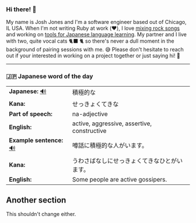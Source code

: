 ### Hi there! 👋

My name is Josh Jones and I'm a software engineer based out of Chicago, IL USA. When I'm not writing Ruby at work (❤️), I love [mixing rock songs](https://www.musiclikeyoumeanit.com/) and working on [tools for Japanese language learning](https://github.com/stars/jhunschejones/lists/japanese-language-learning). My partner and I live with two, quite vocal cats 🐈‍⬛ 🐈  so there's never a dull moment in the background of pairing sessions with me. 😅 Please don't hesitate to reach out if your interested in working on a project together or just saying hi! 👋

---

### 🇯🇵 Japanese word of the day

<!-- START WORD OF THE DAY -->
<table>
  <tr><td><strong>Japanese:</strong> <a href="https://wotd.transparent.com/japanese/2021/words/JPNjp_00087.mp3">🔊</a></td><td>積極的な</td></tr>
  <tr><td><strong>Kana:</strong></td><td>せっきょくてきな</td></tr>
  <tr><td><strong>Part of speech:</strong></td><td>na-adjective</td></tr>
  <tr><td><strong>English:</strong></td><td>active, aggressive, assertive, constructive</td></tr>
  <tr><td><strong>Example sentence:</strong> <a href="https://wotd.transparent.com/japanese/2021/sentences/JPNjp_00453.mp3">🔊</a></td><td>噂話に積極的な人がいます。</td></tr>
  <tr><td><strong>Kana:</strong></td><td>うわさばなしにせっきょくてきなひとがいます。</td></tr>
  <tr><td><strong>English:</strong></td><td>Some people are active gossipers.</td></tr>
</table>
<!-- END WORD OF THE DAY -->

## Another section
This shouldn't change either.
